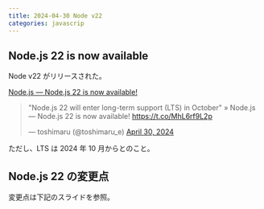 ```yaml
---
title: 2024-04-30 Node v22
categories: javascrip
---
```


## Node.js 22 is now available

Node v22 がリリースされた。

[Node.js — Node.js 22 is now available!](https://nodejs.org/en/blog/announcements/v22-release-announce)

<blockquote class="twitter-tweet"><p lang="en" dir="ltr">&quot;Node.js 22 will enter long-term support (LTS) in October&quot; » Node.js — Node.js 22 is now available! <a href="https://t.co/MhL6rf9L2p">https://t.co/MhL6rf9L2p</a></p>&mdash; toshimaru (@toshimaru_e) <a href="https://twitter.com/toshimaru_e/status/1785232214705447029?ref_src=twsrc%5Etfw">April 30, 2024</a></blockquote> <script async src="https://platform.twitter.com/widgets.js" charset="utf-8"></script>

ただし、LTS は 2024 年 10 月からとのこと。

## Node.js 22 の変更点

変更点は下記のスライドを参照。

<script defer class="speakerdeck-embed" data-slide="28" data-id="37896aa561194ccc99c34c1ddcc58c26" data-ratio="1.7777777777777777" src="//speakerdeck.com/assets/embed.js"></script>
